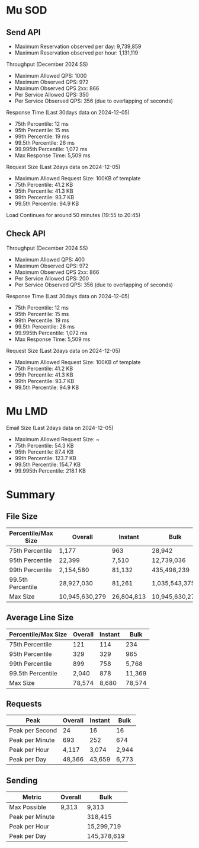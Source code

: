 # Mu SOD 

## Send API
- Maximum Reservation observed per day: 9,739,859
- Maximum Reservation observed per hour: 1,131,119

Throughput (December 2024 SS)
- Maximum Allowed QPS: 1000
- Maximum Observed QPS: 972
- Maximum Observed QPS 2xx: 866
- Per Service Allowed QPS: 350
- Per Service Observed QPS: 356 (due to overlapping of seconds)

Response Time (Last 30days data on 2024-12-05)
- 75th Percentile: 12 ms
- 95th Percentile: 15 ms
- 99th Percentile: 19 ms
- 99.5th Percentile: 26 ms
- 99.995th Percentile: 1,072 ms
- Max Response Time: 5,509 ms

Request Size (Last 2days data on 2024-12-05)
- Maximum Allowed Request Size: 100KB of template
- 75th Percentile: 41.2 KB
- 95th Percentile: 41.3 KB
- 99th Percentile: 93.7 KB
- 99.5th Percentile: 94.9 KB

Load Continues for around 50 minutes (19:55 to 20:45) 

## Check API
Throughput (December 2024 SS)
- Maximum Allowed QPS: 400
- Maximum Observed QPS: 972
- Maximum Observed QPS 2xx: 866
- Per Service Allowed QPS: 200
- Per Service Observed QPS: 356 (due to overlapping of seconds)

Response Time (Last 30days data on 2024-12-05)
- 75th Percentile: 12 ms
- 95th Percentile: 15 ms
- 99th Percentile: 19 ms
- 99.5th Percentile: 26 ms
- 99.995th Percentile: 1,072 ms
- Max Response Time: 5,509 ms

Request Size (Last 2days data on 2024-12-05)
- Maximum Allowed Request Size: 100KB of template
- 75th Percentile: 41.2 KB
- 95th Percentile: 41.3 KB
- 99th Percentile: 93.7 KB
- 99.5th Percentile: 94.9 KB

# Mu LMD
Email Size (Last 2days data on 2024-12-05)
- Maximum Allowed Request Size: ~
- 75th Percentile: 54.3 KB
- 95th Percentile: 87.4 KB
- 99th Percentile: 123.7 KB
- 99.5th Percentile: 154.7 KB
- 99.995th Percentile: 218.1 KB

# Summary

## File Size

| Percentile/Max Size | Overall        | Instant    | Bulk           |
|---------------------|----------------|------------|----------------|
| 75th Percentile     | 1,177          | 963        | 28,942         |
| 95th Percentile     | 22,399         | 7,510      | 12,739,036     |
| 99th Percentile     | 2,154,580      | 81,132     | 435,498,239    |
| 99.5th Percentile   | 28,927,030     | 81,261     | 1,035,543,375  |
| Max Size            | 10,945,630,279 | 26,804,813 | 10,945,630,279 |

## Average Line Size

| Percentile/Max Size | Overall       | Instant       | Bulk           |
|---------------------|---------------|---------------|----------------|
| 75th Percentile     | 121           | 114           | 234            |
| 95th Percentile     | 329           | 329           | 965            |
| 99th Percentile     | 899           | 758           | 5,768          |
| 99.5th Percentile   | 2,040         | 878           | 11,369         |
| Max Size            | 78,574        | 8,680         | 78,574         |

## Requests

| Peak                | Overall       | Instant       | Bulk           |
|---------------------|---------------|---------------|----------------|
| Peak per Second     | 24            | 16            | 16             |
| Peak per Minute     | 693           | 252           | 674            |
| Peak per Hour       | 4,117         | 3,074         | 2,944          |
| Peak per Day        | 48,366        | 43,659        | 6,773          |

## Sending

| Metric              | Overall       | Bulk          |
|---------------------|---------------|---------------|
| Max Possible        | 9,313         | 9,313         |
| Peak per Minute     |               | 318,415       |
| Peak per Hour       |               | 15,299,719    |
| Peak per Day        |               | 145,378,619   |

